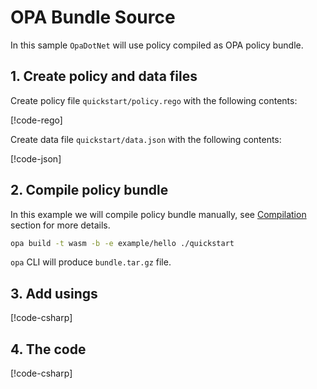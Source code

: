 # OPA Bundle Source

In this sample `OpaDotNet` will use policy compiled as OPA policy bundle.

## 1. Create policy and data files

Create policy file `quickstart/policy.rego` with the following contents:

[!code-rego[](~/snippets/quickstart/example.rego)]

Create data file `quickstart/data.json` with the following contents:

[!code-json[](~/snippets/quickstart/data.json)]

## 2. Compile policy bundle

In this example we will compile policy bundle manually, see [Compilation](~/articles/compilation/compilation.md) section for more details.

```sh
opa build -t wasm -b -e example/hello ./quickstart
```

`opa` CLI will produce `bundle.tar.gz` file.

## 3. Add usings

[!code-csharp[](~/snippets/Snippets.cs#Usings)]

## 4. The code

[!code-csharp[](~/snippets/Snippets.cs#EvalBundle)]
